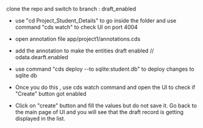 clone the repo and switch to branch : draft_enabled



* use "cd Project_Student_Details" to go inside the folder and use command "cds watch" to check UI on port 4004

* open annotation file app/project1/annotations.cds

* add the annotation to make the entities draft enabled //  odata.dearft.enabled

* use command "cds deploy --to sqlite:student.db" to deploy changes to sqlite db

* Once you do this , use cds watch command and open the UI to check if "Create" button got enabled 

* Click on "create" button and fill the values but do not save it. Go back to the main page of UI and you will see that the draft record is getting displayed in the list. 

